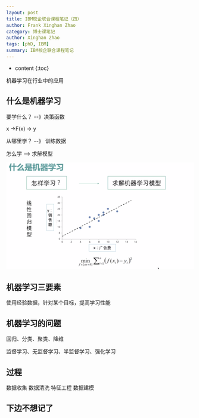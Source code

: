 ```yaml
---
layout: post
title: IBM校企联合课程笔记（四）
author: Frank Xinghan Zhao
category: 博士课笔记
author: Xinghan Zhao
tags: [phD, IBM]
summary: IBM校企联合课程笔记
---
```


* content
{:toc}


机器学习在行业中的应用





## 什么是机器学习

要学什么？ --》决策函数

x ->F(x) -> y 

从哪里学？ --》 训练数据

怎么学  --> 求解模型

![1](../images/note4/1.png)

## 机器学习三要素

使用经验数据，针对某个目标，提高学习性能

## 机器学习的问题

回归、分类、聚类、降维

监督学习、无监督学习、半监督学习、强化学习

## 过程

数据收集 数据清洗 特征工程 数据建模

## 下边不想记了

